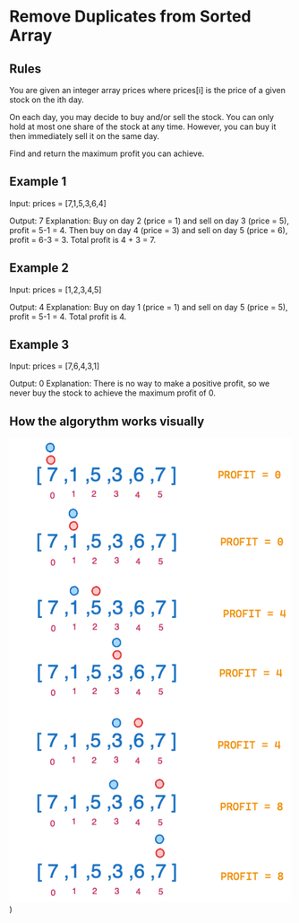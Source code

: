 # Remove Duplicates from Sorted Array

## Rules

You are given an integer array prices where prices[i] is the price of a given stock on the ith day.

On each day, you may decide to buy and/or sell the stock. You can only hold at most one share of the stock at any time. However, you can buy it then immediately sell it on the same day.

Find and return the maximum profit you can achieve.

## Example 1

Input: prices = [7,1,5,3,6,4]

Output: 7
Explanation: Buy on day 2 (price = 1) and sell on day 3 (price = 5), profit = 5-1 = 4.
Then buy on day 4 (price = 3) and sell on day 5 (price = 6), profit = 6-3 = 3.
Total profit is 4 + 3 = 7.

## Example 2

Input: prices = [1,2,3,4,5]

Output: 4
Explanation: Buy on day 1 (price = 1) and sell on day 5 (price = 5), profit = 5-1 = 4.
Total profit is 4.

## Example 3

Input: prices = [7,6,4,3,1]

Output: 0
Explanation: There is no way to make a positive profit, so we never buy the stock to achieve the maximum profit of 0.

## How the algorythm works visually
![View Design](./assets/Best-Time-to-Buy-and-Sell-Stock-II.png)
)
